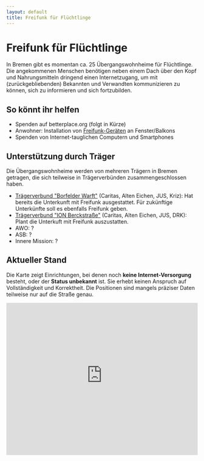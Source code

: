 ```yaml
---
layout: default
title: Freifunk für Flüchtlinge
---
```

# Freifunk für Flüchtlinge

In Bremen gibt es momentan ca. 25 Übergangswohnheime für Flüchtlinge.
Die angekommenen Menschen benötigen neben einem Dach über den Kopf und Nahrungsmitteln dringend einen Internetzugang, um mit (zurückgebliebenden) Bekannten und Verwandten kommunizieren zu können, sich zu informieren und sich fortzubilden.

## So könnt ihr helfen

* Spenden auf betterplace.org (folgt in Kürze)
* Anwohner: Installation von [Freifunk-Geräten](http://wiki.bremen.freifunk.net/Anleitungen/Firmware/Flashen#auswahl-der-hardware) an Fenster/Balkons
* Spenden von Internet-tauglichen Computern und Smartphones


## Unterstützung durch Träger

Die Übergangswohnheime werden von mehreren Trägern in Bremen getragen, die sich teilweise in Trägerverbünden zusammengeschlossen haben.

* [Trägerverbund "Borfelder Warft"](http://www.borgfeld-warft.de) (Caritas, Alten Eichen, JUS, Kriz): Hat bereits die Unterkunft mit Freifunk ausgestattet. Für zukünftige Unterkünfte soll es ebenfalls Freifunk geben.
* [Trägerverbund "ION Berckstraße"](http://www.caritas-bremen.de/beratung-hilfe/fuer-fluechtlinge/fluechtlingshilfe-ion-berckstrasse/) (Caritas, Alten Eichen, JUS, DRK): Plant die Unterkuft mit Freifunk auszustatten.
* AWO: ?
* ASB: ?
* Innere Mission: ?

## Aktueller Stand

<div class="progress">
  <div class="progress-bar progress-bar-success" id="wifi-finished" role="progressbar"></div>
	<div class="progress-bar progress-bar-danger" id="wifi-remaining" role="progressbar"></div>
</div>


Die Karte zeigt Einrichtungen, bei denen noch **keine Internet-Versorgung** besteht, oder der **Status unbekannt** ist.
Sie erhebt keinen Anspruch auf Vollständigkeit und Korrektheit.
Die Positionen sind mangels präziser Daten teilweise nur auf die Straße genau.

<iframe height="640" width="420" frameborder="0" src="https://render.githubusercontent.com/view/geojson?url=https://raw.githubusercontent.com/FreifunkBremen/FreifunkBremen.github.io/master/refugees.geojson" style="width: 100%; height:400px; max-height: 100%;">
</iframe>
